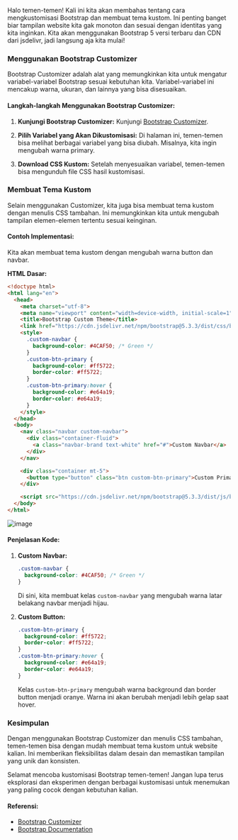 Halo temen-temen! Kali ini kita akan membahas tentang cara mengkustomisasi Bootstrap dan membuat tema kustom. Ini penting banget biar tampilan website kita gak monoton dan sesuai dengan identitas yang kita inginkan. Kita akan menggunakan Bootstrap 5 versi terbaru dan CDN dari jsdelivr, jadi langsung aja kita mulai!

### Menggunakan Bootstrap Customizer

Bootstrap Customizer adalah alat yang memungkinkan kita untuk mengatur variabel-variabel Bootstrap sesuai kebutuhan kita. Variabel-variabel ini mencakup warna, ukuran, dan lainnya yang bisa disesuaikan.

#### Langkah-langkah Menggunakan Bootstrap Customizer:

1. **Kunjungi Bootstrap Customizer:**
   Kunjungi [Bootstrap Customizer](https://getbootstrap.com/docs/5.3/customize/options/).

2. **Pilih Variabel yang Akan Dikustomisasi:**
   Di halaman ini, temen-temen bisa melihat berbagai variabel yang bisa diubah. Misalnya, kita ingin mengubah warna primary.

3. **Download CSS Kustom:**
   Setelah menyesuaikan variabel, temen-temen bisa mengunduh file CSS hasil kustomisasi.

### Membuat Tema Kustom

Selain menggunakan Customizer, kita juga bisa membuat tema kustom dengan menulis CSS tambahan. Ini memungkinkan kita untuk mengubah tampilan elemen-elemen tertentu sesuai keinginan.

#### Contoh Implementasi:

Kita akan membuat tema kustom dengan mengubah warna button dan navbar.

**HTML Dasar:**
```html
<!doctype html>
<html lang="en">
  <head>
    <meta charset="utf-8">
    <meta name="viewport" content="width=device-width, initial-scale=1">
    <title>Bootstrap Custom Theme</title>
    <link href="https://cdn.jsdelivr.net/npm/bootstrap@5.3.3/dist/css/bootstrap.min.css" rel="stylesheet" integrity="sha384-QWTKZyjpPEjISv5WaRU9OFeRpok6YctnYmDr5pNlyT2bRjXh0JMhjY6hW+ALEwIH" crossorigin="anonymous">
    <style>
      .custom-navbar {
        background-color: #4CAF50; /* Green */
      }
      .custom-btn-primary {
        background-color: #ff5722;
        border-color: #ff5722;
      }
      .custom-btn-primary:hover {
        background-color: #e64a19;
        border-color: #e64a19;
      }
    </style>
  </head>
  <body>
    <nav class="navbar custom-navbar">
      <div class="container-fluid">
        <a class="navbar-brand text-white" href="#">Custom Navbar</a>
      </div>
    </nav>

    <div class="container mt-5">
      <button type="button" class="btn custom-btn-primary">Custom Primary Button</button>
    </div>

    <script src="https://cdn.jsdelivr.net/npm/bootstrap@5.3.3/dist/js/bootstrap.bundle.min.js" integrity="sha384-YvpcrYf0tY3lHB60NNkmXc5s9fDVZLESaAA55NDzOxhy9GkcIdslK1eN7N6jIeHz" crossorigin="anonymous"></script>
  </body>
</html>
```
![image](https://github.com/user-attachments/assets/61ecabe8-e590-4832-b8cb-6cb38d98bc2f)

#### Penjelasan Kode:

1. **Custom Navbar:**
   ```css
   .custom-navbar {
     background-color: #4CAF50; /* Green */
   }
   ```
   Di sini, kita membuat kelas `custom-navbar` yang mengubah warna latar belakang navbar menjadi hijau.

2. **Custom Button:**
   ```css
   .custom-btn-primary {
     background-color: #ff5722;
     border-color: #ff5722;
   }
   .custom-btn-primary:hover {
     background-color: #e64a19;
     border-color: #e64a19;
   }
   ```
   Kelas `custom-btn-primary` mengubah warna background dan border button menjadi oranye. Warna ini akan berubah menjadi lebih gelap saat hover.

### Kesimpulan

Dengan menggunakan Bootstrap Customizer dan menulis CSS tambahan, temen-temen bisa dengan mudah membuat tema kustom untuk website kalian. Ini memberikan fleksibilitas dalam desain dan memastikan tampilan yang unik dan konsisten. 

Selamat mencoba kustomisasi Bootstrap temen-temen! Jangan lupa terus eksplorasi dan eksperimen dengan berbagai kustomisasi untuk menemukan yang paling cocok dengan kebutuhan kalian.

#### Referensi:
- [Bootstrap Customizer](https://getbootstrap.com/docs/5.3/customize/options/)
- [Bootstrap Documentation](https://getbootstrap.com/docs/5.3/getting-started/introduction/)
